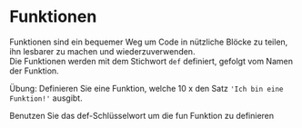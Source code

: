 # Funktionen

Funktionen sind ein bequemer Weg um Code in nützliche Blöcke zu teilen, ihn lesbarer zu machen und
wiederzuverwenden.  
Die Funktionen werden mit dem Stichwort `def` definiert, gefolgt vom Namen der Funktion.

Übung: Definieren Sie eine Funktion, welche 10 x den Satz `'Ich bin eine Funktion!'` ausgibt.

<div class='hint'>
    Benutzen Sie das def-Schlüsselwort um die fun Funktion zu definieren
</div>

